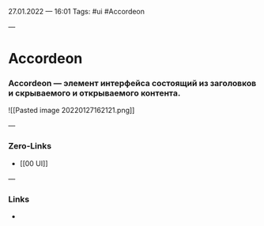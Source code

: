 27.01.2022 — 16:01
Tags: #ui #Accordeon

—
# Accordeon
### Accordeon — элемент интерфейса состоящий из заголовков и скрываемого и открываемого контента.
![[Pasted image 20220127162121.png]]



—
### Zero-Links
- [[00 UI]]

—
### Links
- 